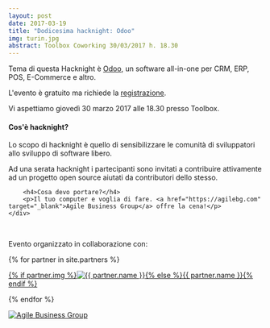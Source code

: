 ```yaml
---
layout: post
date: 2017-03-19
title: "Dodicesima hacknight: Odoo"
img: turin.jpg
abstract: Toolbox Coworking 30/03/2017 h. 18.30
---
```


<div class="row">
    <div class="col-lg-12">
        <p>Tema di questa Hacknight è <a href="https://odoo.com">Odoo</a>, un software all-in-one per CRM, ERP, POS, E-Commerce e altro.</p>
        <p>L'evento è gratuito ma richiede la <a target="_blank" href="https://www.agilebg.com/website/image/ir.attachment/7819_613a242/datas">registrazione</a>.</p>
        <p>Vi aspettiamo giovedì 30 marzo 2017 alle 18.30 presso Toolbox.</p>
    </div>
</div>

<div class="row">
    <div class="col-lg-12">
        <h4>Cos'è hacknight?</h4>
        <p>Lo scopo di hacknight è quello di sensibilizzare le comunità di sviluppatori allo sviluppo di software libero.</p>
        <p>Ad una serata hacknight i partecipanti sono invitati a contribuire attivamente ad un progetto open source aiutati da contributori dello stesso.</p>

        <h4>Cosa devo portare?</h4>
        <p>Il tuo computer e voglia di fare. <a href="https://agilebg.com" target="_blank">Agile Business Group</a> offre la cena!</p>
    </div>
</div>

<div class="row">
    <div class="col-lg-12">
        <p><br></p>
        <p>Evento organizzato in collaborazione con:</p>
        {% for partner in site.partners %}
            <p><a href="{{ partner.url }}" target="_blank">{% if partner.img %}<img src="{{ partner.img }}" alt="{{ partner.name }}">{% else %}{{ partner.name }}{% endif %}</a></p>
        {% endfor %}
            <p><a href="https://agilebg.com" target="_blank"><img src="https://www.agilebg.com/website/image/ir.attachment/7819_613a242/datas" alt="Agile Business Group"></a></p>
    </div>
</div>
